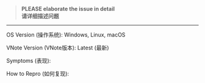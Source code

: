 > **PLEASE elaborate the issue in detail**  
> **请详细描述问题**

******

OS Version (操作系统): Windows, Linux, macOS

VNote Version (VNote版本): Latest (最新)

Symptoms (表现):


How to Repro (如何复现):

